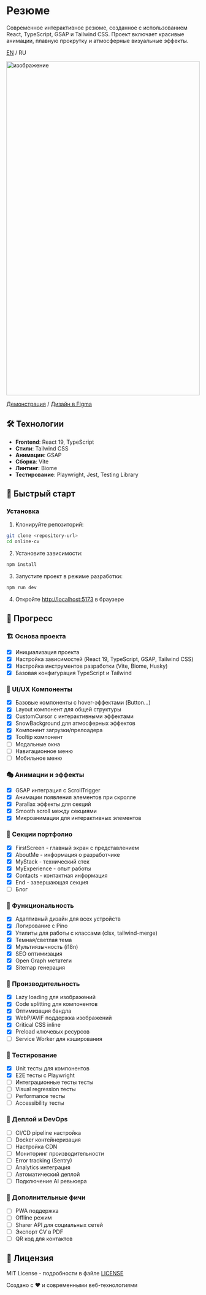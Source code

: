 # Резюме

Современное интерактивное резюме, созданное с использованием React, TypeScript, GSAP и Tailwind CSS. Проект включает красивые анимации, плавную прокрутку и атмосферные визуальные эффекты.

[EN](README.md) / RU

<img width="100%" height="871" alt="изображение" src="https://github.com/user-attachments/assets/ee3344eb-0afe-4931-9102-690438adae18" />

[Демонстрация](https://online-cv-eta.vercel.app?utm_source=github) / [Дизайн в Figma](https://www.figma.com/design/94hp9BEkB7Vb0A41hRRqiY/CV_Resume_Draft?node-id=102-1175&p=f&t=I7X8sa4z4egPwpOk-0)


## 🛠 Технологии

- **Frontend**: React 19, TypeScript
- **Стили**: Tailwind CSS
- **Анимации**: GSAP
- **Сборка**: Vite
- **Линтинг**: Biome
- **Тестирование**: Playwright, Jest, Testing Library

## 🚀 Быстрый старт

### Установка

1. Клонируйте репозиторий:
```bash
git clone <repository-url>
cd online-cv
```

2. Установите зависимости:
```bash
npm install
```

3. Запустите проект в режиме разработки:
```bash
npm run dev
```

4. Откройте [http://localhost:5173](http://localhost:5173) в браузере

## 📜 Прогресс

### 🏗️ Основа проекта
- [x] Инициализация проекта
- [x] Настройка зависимостей (React 19, TypeScript, GSAP, Tailwind CSS)
- [x] Настройка инструментов разработки (Vite, Biome, Husky)
- [x] Базовая конфигурация TypeScript и Tailwind

### 🎨 UI/UX Компоненты
- [x] Базовые компоненты с hover-эффектами (Button...)
- [x] Layout компонент для общей структуры
- [x] CustomCursor с интерактивными эффектами
- [x] SnowBackground для атмосферных эффектов
- [x] Компонент загрузки/прелоадера
- [x] Tooltip компонент
- [ ] Модальные окна
- [ ] Навигационное меню
- [ ] Мобильное меню

### 🎭 Анимации и эффекты
- [x] GSAP интеграция с ScrollTrigger
- [x] Анимации появления элементов при скролле
- [x] Parallax эффекты для секций
- [x] Smooth scroll между секциями
- [x] Микроанимации для интерактивных элементов

### 📄 Секции портфолио
- [x] FirstScreen - главный экран с представлением
- [x] AboutMe - информация о разработчике
- [x] MyStack - технический стек
- [x] MyExperience - опыт работы
- [x] Contacts - контактная информация
- [x] End - завершающая секция
- [ ] Блог

### 🔧 Функциональность
- [x] Адаптивный дизайн для всех устройств
- [x] Логирование с Pino
- [x] Утилиты для работы с классами (clsx, tailwind-merge)
- [x] Темная/светлая тема
- [x] Мультиязычность (i18n)
- [x] SEO оптимизация
- [x] Open Graph метатеги
- [x] Sitemap генерация

### 🎯 Производительность
- [x] Lazy loading для изображений
- [x] Code splitting для компонентов
- [x] Оптимизация бандла
- [x] WebP/AVIF поддержка изображений
- [x] Critical CSS inline
- [x] Preload ключевых ресурсов
- [ ] Service Worker для кэширования

### 🧪 Тестирование
- [x] Unit тесты для компонентов
- [x] E2E тесты с Playwright
- [ ] Интеграционные тесты тесты
- [ ] Visual regression тесты
- [ ] Performance тесты
- [ ] Accessibility тесты

### 🚀 Деплой и DevOps
- [ ] CI/CD pipeline настройка
- [ ] Docker контейнеризация
- [ ] Настройка CDN
- [ ] Мониторинг производительности
- [ ] Error tracking (Sentry)
- [ ] Analytics интеграция
- [ ] Автоматический деплой
- [ ] Подключение AI ревьюера

### 📱 Дополнительные фичи
- [ ] PWA поддержка
- [ ] Offline режим
- [ ] Sharer API для социальных сетей
- [ ] Экспорт CV в PDF
- [ ] QR код для контактов

## 📄 Лицензия

MIT License - подробности в файле [LICENSE](LICENSE)

Создано с ❤️ и современными веб-технологиями
